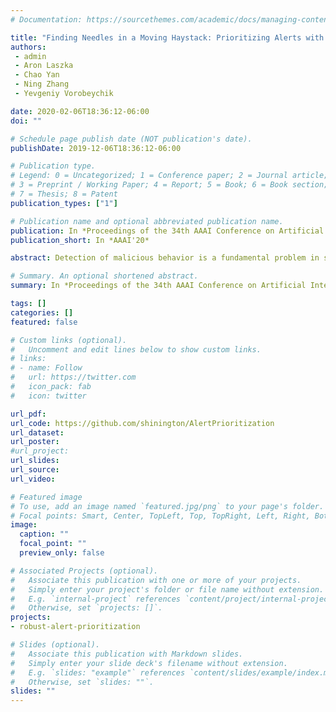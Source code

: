 ```yaml
---
# Documentation: https://sourcethemes.com/academic/docs/managing-content/

title: "Finding Needles in a Moving Haystack: Prioritizing Alerts with Adversarial Reinforcement Learning"
authors: 
 - admin
 - Aron Laszka
 - Chao Yan
 - Ning Zhang
 - Yevgeniy Vorobeychik

date: 2020-02-06T18:36:12-06:00
doi: ""

# Schedule page publish date (NOT publication's date).
publishDate: 2019-12-06T18:36:12-06:00

# Publication type.
# Legend: 0 = Uncategorized; 1 = Conference paper; 2 = Journal article;
# 3 = Preprint / Working Paper; 4 = Report; 5 = Book; 6 = Book section;
# 7 = Thesis; 8 = Patent
publication_types: ["1"]

# Publication name and optional abbreviated publication name.
publication: In *Proceedings of the 34th AAAI Conference on Artificial Intelligence (AAAI'20)*
publication_short: In *AAAI'20*

abstract: Detection of malicious behavior is a fundamental problem in security. One of the major challenges in using detection systems in practice is in dealing with an overwhelming number of alerts that are triggered by normal behavior (the so-called false positives), obscuring alerts resulting from actual malicious activities. We introduce a novel approach for computing a policy for prioritizing alerts using adversarial reinforcement learning. Our approach assumes that the attacker knows the full state of the detection system and the defender's alert prioritization policy, and will dynamically choose an optimal attack. The first step of our approach is to capture the interaction between the defender and attacker in a game-theoretic model. To tackle the computational complexity of solving this game to obtain a dynamic stochastic alert prioritization policy, we propose an adversarial reinforcement learning framework. In this framework, we use neural reinforcement learning to compute best response policies for both the defender and the adversary to an arbitrary stochastic policy of the other. We then use these in a double-oracle framework to obtain an approximate equilibrium of the game, which in turn yields a robust stochastic policy for the defender. We use case studies in network intrusion and fraud detection to demonstrate that our approach is effective in creating robust alert prioritization policies.

# Summary. An optional shortened abstract.
summary: In *Proceedings of the 34th AAAI Conference on Artificial Intelligence (AAAI'20)*

tags: []
categories: []
featured: false

# Custom links (optional).
#   Uncomment and edit lines below to show custom links.
# links:
# - name: Follow
#   url: https://twitter.com
#   icon_pack: fab
#   icon: twitter

url_pdf:
url_code: https://github.com/shinington/AlertPrioritization 
url_dataset:
url_poster:
#url_project:
url_slides:  
url_source:
url_video:

# Featured image
# To use, add an image named `featured.jpg/png` to your page's folder. 
# Focal points: Smart, Center, TopLeft, Top, TopRight, Left, Right, BottomLeft, Bottom, BottomRight.
image:
  caption: ""
  focal_point: ""
  preview_only: false

# Associated Projects (optional).
#   Associate this publication with one or more of your projects.
#   Simply enter your project's folder or file name without extension.
#   E.g. `internal-project` references `content/project/internal-project/index.md`.
#   Otherwise, set `projects: []`.
projects: 
- robust-alert-prioritization

# Slides (optional).
#   Associate this publication with Markdown slides.
#   Simply enter your slide deck's filename without extension.
#   E.g. `slides: "example"` references `content/slides/example/index.md`.
#   Otherwise, set `slides: ""`.
slides: ""
---
```

